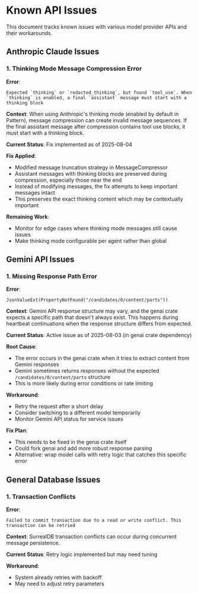 # Known API Issues

This document tracks known issues with various model provider APIs and their workarounds.

## Anthropic Claude Issues

### 1. Thinking Mode Message Compression Error

**Error**: 
```
Expected `thinking` or `redacted_thinking`, but found `tool_use`. When `thinking` is enabled, a final `assistant` message must start with a thinking block
```

**Context**: 
When using Anthropic's thinking mode (enabled by default in Pattern), message compression can create invalid message sequences. If the final assistant message after compression contains tool use blocks, it must start with a thinking block.

**Current Status**: Fix implemented as of 2025-08-04

**Fix Applied**:
- Modified message truncation strategy in MessageCompressor
- Assistant messages with thinking blocks are preserved during compression, especially those near the end
- Instead of modifying messages, the fix attempts to keep important messages intact
- This preserves the exact thinking content which may be contextually important

**Remaining Work**:
- Monitor for edge cases where thinking mode messages still cause issues
- Make thinking mode configurable per agent rather than global

## Gemini API Issues

### 1. Missing Response Path Error

**Error**:
```
JsonValueExt(PropertyNotFound("/candidates/0/content/parts"))
```

**Context**:
Gemini API response structure may vary, and the genai crate expects a specific path that doesn't always exist. This happens during heartbeat continuations when the response structure differs from expected.

**Current Status**: Active issue as of 2025-08-03 (in genai crate dependency)

**Root Cause**:
- The error occurs in the genai crate when it tries to extract content from Gemini responses
- Gemini sometimes returns responses without the expected `/candidates/0/content/parts` structure
- This is more likely during error conditions or rate limiting

**Workaround**:
- Retry the request after a short delay
- Consider switching to a different model temporarily
- Monitor Gemini API status for service issues

**Fix Plan**:
- This needs to be fixed in the genai crate itself
- Could fork genai and add more robust response parsing
- Alternative: wrap model calls with retry logic that catches this specific error

## General Database Issues

### 1. Transaction Conflicts

**Error**:
```
Failed to commit transaction due to a read or write conflict. This transaction can be retried
```

**Context**:
SurrealDB transaction conflicts can occur during concurrent message persistence.

**Current Status**: Retry logic implemented but may need tuning

**Workaround**:
- System already retries with backoff
- May need to adjust retry parameters
